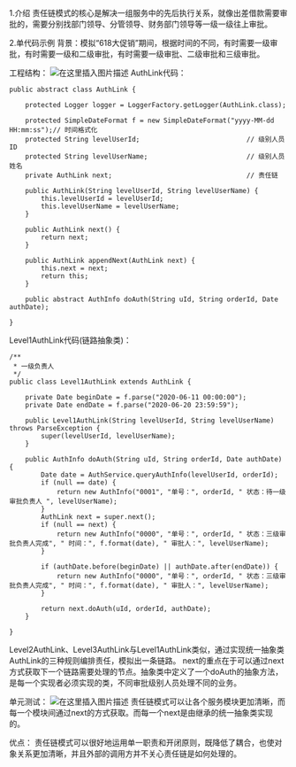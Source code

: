 1.介绍
责任链模式的核心是解决一组服务中的先后执行关系，就像出差借款需要审批的，需要分别找部门领导、分管领导、财务部门领导等一级一级往上审批。

2.单代码示例
背景：模拟“618大促销”期间，根据时间的不同，有时需要一级审批，有时需要一级和二级审批，有时需要一级审批、二级审批和三级审批。

工程结构：
![在这里插入图片描述](https://img-blog.csdnimg.cn/ecbe5f58fd1e48c0bed3b4635276de41.png?x-oss-process=image/watermark,type_d3F5LXplbmhlaQ,shadow_50,text_Q1NETiBA54y_5aeL5aSn54yp54yp,size_12,color_FFFFFF,t_70,g_se,x_16)
AuthLink代码：
```
public abstract class AuthLink {

    protected Logger logger = LoggerFactory.getLogger(AuthLink.class);

    protected SimpleDateFormat f = new SimpleDateFormat("yyyy-MM-dd HH:mm:ss");// 时间格式化
    protected String levelUserId;                           // 级别人员ID
    protected String levelUserName;                         // 级别人员姓名
    private AuthLink next;                                  // 责任链

    public AuthLink(String levelUserId, String levelUserName) {
        this.levelUserId = levelUserId;
        this.levelUserName = levelUserName;
    }

    public AuthLink next() {
        return next;
    }

    public AuthLink appendNext(AuthLink next) {
        this.next = next;
        return this;
    }

    public abstract AuthInfo doAuth(String uId, String orderId, Date authDate);

}
```

Level1AuthLink代码(链路抽象类)：
```
/**
 * 一级负责人
 */
public class Level1AuthLink extends AuthLink {

    private Date beginDate = f.parse("2020-06-11 00:00:00");
    private Date endDate = f.parse("2020-06-20 23:59:59");

    public Level1AuthLink(String levelUserId, String levelUserName) throws ParseException {
        super(levelUserId, levelUserName);
    }

    public AuthInfo doAuth(String uId, String orderId, Date authDate) {
        Date date = AuthService.queryAuthInfo(levelUserId, orderId);
        if (null == date) {
            return new AuthInfo("0001", "单号：", orderId, " 状态：待一级审批负责人 ", levelUserName);
        }
        AuthLink next = super.next();
        if (null == next) {
            return new AuthInfo("0000", "单号：", orderId, " 状态：三级审批负责人完成", " 时间：", f.format(date), " 审批人：", levelUserName);
        }

        if (authDate.before(beginDate) || authDate.after(endDate)) {
            return new AuthInfo("0000", "单号：", orderId, " 状态：三级审批负责人完成", " 时间：", f.format(date), " 审批人：", levelUserName);
        }

        return next.doAuth(uId, orderId, authDate);
    }

}
```
Level2AuthLink、Level3AuthLink与Level1AuthLink类似，通过实现统一抽象类AuthLink的三种规则编排责任，模拟出一条链路。
next的重点在于可以通过next方式获取下一个链路需要处理的节点。抽象类中定义了一个doAuth的抽象方法，是每一个实现者必须实现的类，不同审批级别人员处理不同的业务。


单元测试：
![在这里插入图片描述](https://img-blog.csdnimg.cn/20726da2760d43bb800b6b5f3badfb21.png?x-oss-process=image/watermark,type_d3F5LXplbmhlaQ,shadow_50,text_Q1NETiBA54y_5aeL5aSn54yp54yp,size_20,color_FFFFFF,t_70,g_se,x_16)
责任链模式可以让各个服务模块更加清晰，而每一个模块间通过next的方式获取。而每一个next是由继承的统一抽象类实现的。


优点：
责任链模式可以很好地运用单一职责和开闭原则，既降低了耦合，也使对象关系更加清晰，并且外部的调用方并不关心责任链是如何处理的。